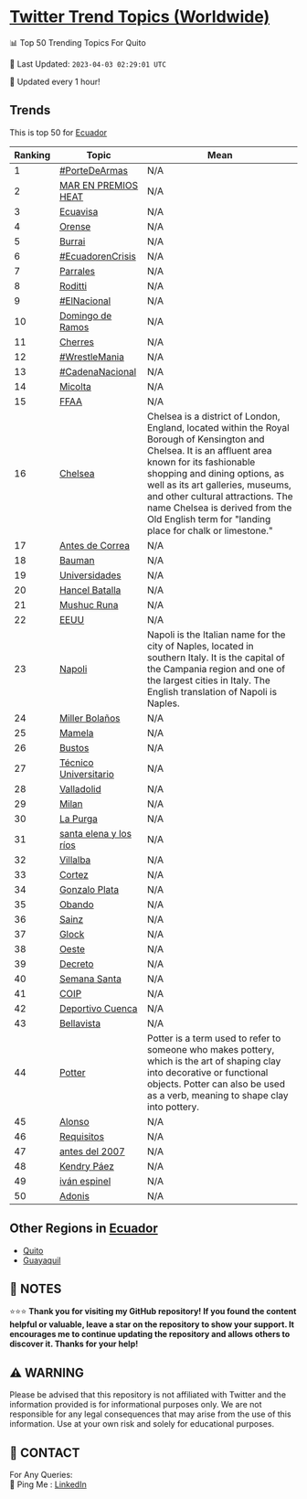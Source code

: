 [Twitter Trend Topics (Worldwide)](https://github.com/ErcinDedeoglu/Twitter-Trend-Topics)
==========


📊 Top 50 Trending Topics For Quito

📆 Last Updated: `2023-04-03 02:29:01 UTC`

🔧 Updated every 1 hour!


## Trends

This is top 50 for [Ecuador](</Ecuador>)

| Ranking | Topic | Mean |
| ------- | ------------ | ------------ |
| 1 | [#PorteDeArmas](http://twitter.com/search?q=%23PorteDeArmas) | N/A |
| 2 | [MAR EN PREMIOS HEAT](http://twitter.com/search?q=MAR+EN+PREMIOS+HEAT) | N/A |
| 3 | [Ecuavisa](http://twitter.com/search?q=Ecuavisa) | N/A |
| 4 | [Orense](http://twitter.com/search?q=Orense) | N/A |
| 5 | [Burrai](http://twitter.com/search?q=Burrai) | N/A |
| 6 | [#EcuadorenCrisis](http://twitter.com/search?q=%23EcuadorenCrisis) | N/A |
| 7 | [Parrales](http://twitter.com/search?q=Parrales) | N/A |
| 8 | [Roditti](http://twitter.com/search?q=Roditti) | N/A |
| 9 | [#ElNacional](http://twitter.com/search?q=%23ElNacional) | N/A |
| 10 | [Domingo de Ramos](http://twitter.com/search?q=Domingo+de+Ramos) | N/A |
| 11 | [Cherres](http://twitter.com/search?q=Cherres) | N/A |
| 12 | [#WrestleMania](http://twitter.com/search?q=%23WrestleMania) | N/A |
| 13 | [#CadenaNacional](http://twitter.com/search?q=%23CadenaNacional) | N/A |
| 14 | [Micolta](http://twitter.com/search?q=Micolta) | N/A |
| 15 | [FFAA](http://twitter.com/search?q=FFAA) | N/A |
| 16 | [Chelsea](http://twitter.com/search?q=Chelsea) | Chelsea is a district of London, England, located within the Royal Borough of Kensington and Chelsea. It is an affluent area known for its fashionable shopping and dining options, as well as its art galleries, museums, and other cultural attractions. The name Chelsea is derived from the Old English term for "landing place for chalk or limestone." |
| 17 | [Antes de Correa](http://twitter.com/search?q=Antes+de+Correa) | N/A |
| 18 | [Bauman](http://twitter.com/search?q=Bauman) | N/A |
| 19 | [Universidades](http://twitter.com/search?q=Universidades) | N/A |
| 20 | [Hancel Batalla](http://twitter.com/search?q=Hancel+Batalla) | N/A |
| 21 | [Mushuc Runa](http://twitter.com/search?q=Mushuc+Runa) | N/A |
| 22 | [EEUU](http://twitter.com/search?q=EEUU) | N/A |
| 23 | [Napoli](http://twitter.com/search?q=Napoli) | Napoli is the Italian name for the city of Naples, located in southern Italy. It is the capital of the Campania region and one of the largest cities in Italy. The English translation of Napoli is Naples. |
| 24 | [Miller Bolaños](http://twitter.com/search?q=Miller+Bola%c3%b1os) | N/A |
| 25 | [Mamela](http://twitter.com/search?q=Mamela) | N/A |
| 26 | [Bustos](http://twitter.com/search?q=Bustos) | N/A |
| 27 | [Técnico Universitario](http://twitter.com/search?q=T%c3%a9cnico+Universitario) | N/A |
| 28 | [Valladolid](http://twitter.com/search?q=Valladolid) | N/A |
| 29 | [Milan](http://twitter.com/search?q=Milan) | N/A |
| 30 | [La Purga](http://twitter.com/search?q=La+Purga) | N/A |
| 31 | [santa elena y los ríos](http://twitter.com/search?q=santa+elena+y+los+r%c3%ados) | N/A |
| 32 | [Villalba](http://twitter.com/search?q=Villalba) | N/A |
| 33 | [Cortez](http://twitter.com/search?q=Cortez) | N/A |
| 34 | [Gonzalo Plata](http://twitter.com/search?q=Gonzalo+Plata) | N/A |
| 35 | [Obando](http://twitter.com/search?q=Obando) | N/A |
| 36 | [Sainz](http://twitter.com/search?q=Sainz) | N/A |
| 37 | [Glock](http://twitter.com/search?q=Glock) | N/A |
| 38 | [Oeste](http://twitter.com/search?q=Oeste) | N/A |
| 39 | [Decreto](http://twitter.com/search?q=Decreto) | N/A |
| 40 | [Semana Santa](http://twitter.com/search?q=Semana+Santa) | N/A |
| 41 | [COIP](http://twitter.com/search?q=COIP) | N/A |
| 42 | [Deportivo Cuenca](http://twitter.com/search?q=Deportivo+Cuenca) | N/A |
| 43 | [Bellavista](http://twitter.com/search?q=Bellavista) | N/A |
| 44 | [Potter](http://twitter.com/search?q=Potter) | Potter is a term used to refer to someone who makes pottery, which is the art of shaping clay into decorative or functional objects. Potter can also be used as a verb, meaning to shape clay into pottery. |
| 45 | [Alonso](http://twitter.com/search?q=Alonso) | N/A |
| 46 | [Requisitos](http://twitter.com/search?q=Requisitos) | N/A |
| 47 | [antes del 2007](http://twitter.com/search?q=antes+del+2007) | N/A |
| 48 | [Kendry Páez](http://twitter.com/search?q=Kendry+P%c3%a1ez) | N/A |
| 49 | [iván espinel](http://twitter.com/search?q=iv%c3%a1n+espinel) | N/A |
| 50 | [Adonis](http://twitter.com/search?q=Adonis) | N/A |



## Other Regions in [Ecuador](</Ecuador>)

* [Quito](</Ecuador/Quito.md>)
* [Guayaquil](</Ecuador/Guayaquil.md>)



## 📝 NOTES

⭐⭐⭐ **Thank you for visiting my GitHub repository! If you found the content helpful or valuable, leave a star on the repository to show your support. It encourages me to continue updating the repository and allows others to discover it. Thanks for your help!**


## ⚠️ WARNING

Please be advised that this repository is not affiliated with Twitter and the information provided is for informational purposes only. We are not responsible for any legal consequences that may arise from the use of this information. Use at your own risk and solely for educational purposes.


## 📨 CONTACT

 For Any Queries:  
            🏓 Ping Me : [LinkedIn](https://www.linkedin.com/in/ercindedeoglu/)
